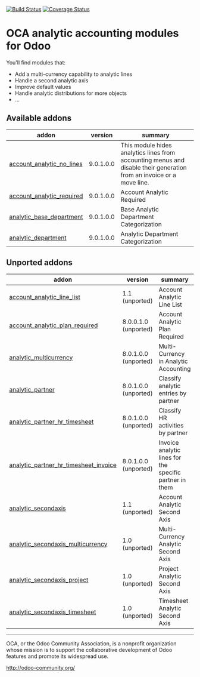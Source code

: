 [![Build Status](https://travis-ci.org/OCA/account-analytic.svg?branch=9.0)](https://travis-ci.org/OCA/account-analytic)
[![Coverage Status](https://coveralls.io/repos/OCA/account-analytic/badge.png?branch=9.0)](https://coveralls.io/r/OCA/account-analytic?branch=9.0)

OCA analytic accounting modules for Odoo
========================================

You'll find modules that:

 - Add a multi-currency capability to analytic lines
 - Handle a second analytic axis
 - Improve default values
 - Handle analytic distributions for more objects
 - ...

[//]: # (addons)
Available addons
----------------
addon | version | summary
--- | --- | ---
[account_analytic_no_lines](account_analytic_no_lines/) | 9.0.1.0.0 | This module hides analytics lines from accounting menus and disable their generation from an invoice or a move line.
[account_analytic_required](account_analytic_required/) | 9.0.1.0.0 | Account Analytic Required
[analytic_base_department](analytic_base_department/) | 9.0.1.0.0 | Base Analytic Department Categorization
[analytic_department](analytic_department/) | 9.0.1.0.0 | Analytic Department Categorization

Unported addons
---------------
addon | version | summary
--- | --- | ---
[account_analytic_line_list](account_analytic_line_list/) | 1.1 (unported) | Account Analytic Line List
[account_analytic_plan_required](account_analytic_plan_required/) | 8.0.0.1.0 (unported) | Account Analytic Plan Required
[analytic_multicurrency](analytic_multicurrency/) | 8.0.1.0.0 (unported) | Multi-Currency in Analytic Accounting
[analytic_partner](analytic_partner/) | 8.0.1.0.0 (unported) | Classify analytic entries by partner
[analytic_partner_hr_timesheet](analytic_partner_hr_timesheet/) | 8.0.1.0.0 (unported) | Classify HR activities by partner
[analytic_partner_hr_timesheet_invoice](analytic_partner_hr_timesheet_invoice/) | 8.0.1.0.0 (unported) | Invoice analytic lines for the specific partner in them
[analytic_secondaxis](analytic_secondaxis/) | 1.1 (unported) | Account Analytic Second Axis
[analytic_secondaxis_multicurrency](analytic_secondaxis_multicurrency/) | 1.0 (unported) | Multi-Currency Analytic Second Axis
[analytic_secondaxis_project](analytic_secondaxis_project/) | 1.0 (unported) | Project Analytic Second Axis
[analytic_secondaxis_timesheet](analytic_secondaxis_timesheet/) | 1.0 (unported) | Timesheet Analytic Second Axis

[//]: # (end addons)

----

OCA, or the Odoo Community Association, is a nonprofit organization whose
mission is to support the collaborative development of Odoo features and
promote its widespread use.

http://odoo-community.org/
